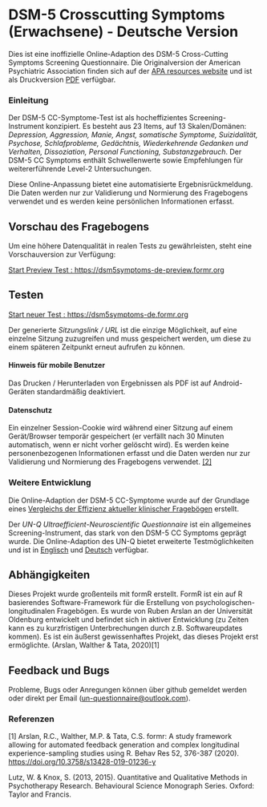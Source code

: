 




# DSM-5 Crosscutting Symptoms (Erwachsene) - Deutsche Version

Dies ist eine inoffizielle Online-Adaption des DSM-5 Cross-Cutting Symptoms Screening Questionnaire. 
Die Originalversion der American Psychiatric Association finden sich auf der [APA resources website](https://www.psychiatry.org/psychiatrists/practice/dsm/educational-resources/assessment-measures) und ist als Druckversion [PDF](https://www.psychiatry.org/File%20Library/Psychiatrists/Practice/DSM/APA_DSM5_Level-1-Measure-Adult.pdf) verfügbar.
### Einleitung

Der DSM-5 CC-Symptome-Test ist als hocheffizientes Screening-Instrument konzipiert. Es besteht aus 23 Items, auf 13 Skalen/Domänen: *Depression, Aggression, Manie, Angst, somatische Symptome, Suizidalität, Psychose, Schlafprobleme, Gedächtnis, Wiederkehrende Gedanken und Verhalten, Dissoziation, Personal Functioning, Substanzgebrauch*. Der DSM-5 CC Symptoms enthält Schwellenwerte sowie Empfehlungen für weitererführende Level-2 Untersuchungen. 



Diese Online-Anpassung bietet eine automatisierte Ergebnisrückmeldung. Die Daten werden nur zur Validierung und Normierung des Fragebogens verwendet und es werden keine persönlichen Informationen erfasst. 

## Vorschau des Fragebogens
Um eine höhere Datenqualität in realen Tests zu gewährleisten, steht eine Vorschauversion zur Verfügung:

 [Start Preview Test : ](https://dsm5symptoms-de-preview.formr.org) https://dsm5symptoms-de-preview.formr.org


## Testen







[Start neuer Test : ](https://dsm5symptoms-de.formr.org) https://dsm5symptoms-de.formr.org 







      	

	
     
     

Der generierte *Sitzungslink / URL* ist die einzige Möglichkeit, auf eine einzelne Sitzung zuzugreifen und muss gespeichert werden, um diese zu einem späteren Zeitpunkt erneut aufrufen zu können. 
#### Hinweis für mobile Benutzer 
Das Drucken / Herunterladen von Ergebnissen als PDF ist auf Android-Geräten standardmäßig deaktiviert.
 
 
#### Datenschutz
 Ein einzelner Session-Cookie wird während einer Sitzung auf einem Gerät/Browser temporär gespeichert (er verfällt nach 30 Minuten automatisch, wenn er nicht vorher gelöscht wird). 
Es werden keine personenbezogenen Informationen erfasst und die Daten werden nur zur Validierung und Normierung des Fragebogens verwendet. [[2]](./Datenschutzhinweis)
	

### Weitere Entwicklung


Die Online-Adaption der DSM-5 CC-Symptome wurde auf der Grundlage eines [Vergleichs der Effizienz aktueller klinischer Fragebögen](https://github.com/UN-Questionnaire/Comparison-of-Psychological-Clinical-Instruments) erstellt. 

Der *UN-Q Ultraefficient-Neuroscientific Questionnaire* ist ein allgemeines Screening-Instrument, das stark von den DSM-5 CC Symptoms geprägt wurde. Die Online-Adaption des UN-Q bietet erweiterte Testmöglichkeiten und ist in [Englisch](https://github.com/UN-Questionnaire/UN-Questionnaire-en) und [Deutsch](https://github.com/UN-Questionnaire/UN-Questionnaire-de) verfügbar.




## Abhängigkeiten

Dieses Projekt wurde großenteils mit formR erstellt. FormR ist ein auf R basierendes Software-Framework für die Erstellung von psychologischen-longitudinalen Fragebögen. Es wurde von Ruben Arslan an der Universität Oldenburg entwickelt und befindet sich in aktiver Entwicklung (zu Zeiten kann es zu kurzfristigen Unterbrechungen durch z.B. Softwareupdates kommen). Es ist ein äußerst gewissenhaftes Projekt, das dieses Projekt erst ermöglichte.  (Arslan, Walther & Tata, 2020)[1]






## Feedback und Bugs

Probleme, Bugs oder Anregungen können über github gemeldet werden oder direkt per Email (un-questionnaire@outlook.com).

### Referenzen
[1] Arslan, R.C., Walther, M.P. & Tata, C.S. formr: A study framework allowing for automated feedback generation and complex longitudinal experience-sampling studies using R. Behav Res 52, 376-387 (2020). https://doi.org/10.3758/s13428-019-01236-y


Lutz, W. & Knox, S. (2013, 2015). Quantitative and Qualitative Methods in Psychotherapy Research. Behavioural Science Monograph Series. Oxford: Taylor and Francis. 


